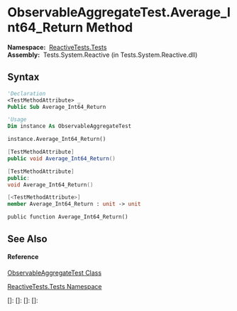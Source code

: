 # ObservableAggregateTest.Average\_Int64\_Return Method

**Namespace:**  [ReactiveTests.Tests](ReactiveTests.Tests\ReactiveTests.Tests.md)  
**Assembly:**  Tests.System.Reactive (in Tests.System.Reactive.dll)

## Syntax

```vb
'Declaration
<TestMethodAttribute> _
Public Sub Average_Int64_Return
```

```vb
'Usage
Dim instance As ObservableAggregateTest

instance.Average_Int64_Return()
```

```csharp
[TestMethodAttribute]
public void Average_Int64_Return()
```

```c++
[TestMethodAttribute]
public:
void Average_Int64_Return()
```

```fsharp
[<TestMethodAttribute>]
member Average_Int64_Return : unit -> unit 
```

```jscript
public function Average_Int64_Return()
```

## See Also

#### Reference

[ObservableAggregateTest Class](ObservableAggregateTest\ObservableAggregateTest.md)

[ReactiveTests.Tests Namespace](ReactiveTests.Tests\ReactiveTests.Tests.md)

[]: 
[]: 
[]: 
[]: 